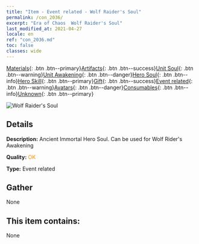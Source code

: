 ```yaml
---
title: "Item - Event related - Wolf Raider's Soul"
permalink: /con_2036/
excerpt: "Era of Chaos  Wolf Raider's Soul"
last_modified_at: 2021-04-27
locale: en
ref: "con_2036.md"
toc: false
classes: wide
---
```

 [Materials](/Items/){: .btn .btn--primary}[Artifacts](/Items/Artifacts/){: .btn .btn--success}[Unit Soul](/Items/UnitSoul/){: .btn .btn--warning}[Unit Awakening](/Items/UnitAwakening/){: .btn .btn--danger}[Hero Soul](/Items/HeroSoul/){: .btn .btn--info}[Hero Skill](/Items/HeroSkill/){: .btn .btn--primary}[Gift](/Items/Gift/){: .btn .btn--success}[Event related](/Items/Events/){: .btn .btn--warning}[Avatars](/Items/Avatars/){: .btn .btn--danger}[Consumables](/Items/Consumables/){: .btn .btn--info}[Unknown](/Items/Unknown/){: .btn .btn--primary}

 ![Wolf Raider's Soul](/images/t/juexing_402.png)

## Details
 **Description:** Ancient Immortal Hero Soul. Can be used for Wolf Rider's Awakening

 **Quality:** <span style="color: #FF8C00">OK</span>

 **Type:** Event related

## Gather

  None

## This item contains:

  None

